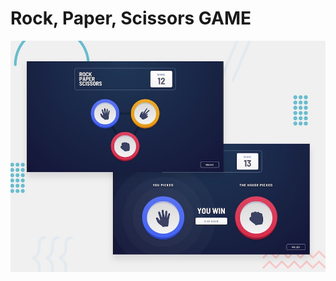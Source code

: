 # Rock, Paper, Scissors GAME

![Design preview for the Rock, Paper, Scissors gam](./design/desktop-preview.jpg)
